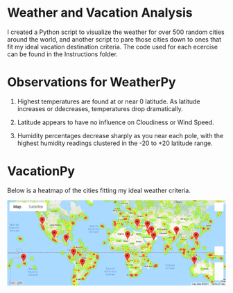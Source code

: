 # Weather and Vacation Analysis

I created a Python script to visualize the weather for over 500 random cities around the world, and another script to pare those cities down to ones that fit my ideal vacation destination criteria. The code used for each ecercise can be found in the Instructions folder.

# Observations for WeatherPy

1. Highest temperatures are found at or near 0 latitude. As latitude increases or ddecreases, temperatures drop dramatically.

2. Latitude appears to have no influence on Cloudiness or Wind Speed.

3. Humidity percentages decrease sharply as you near each pole, with the highest humidity readings clustered in the -20 to +20 latitude range.


# VacationPy

Below is a heatmap of the cities fitting my ideal weather criteria.

![](Instructions/Images/map.png)
